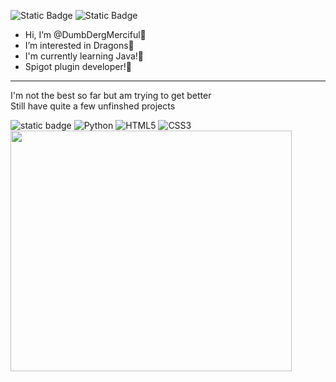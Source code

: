 ![Static Badge](https://img.shields.io/badge/Merciful%20-8A2BE2) ![Static Badge](https://img.shields.io/badge/@DumbDerg%20-A384CF)
-  Hi, I’m @DumbDergMerciful💜
-  I’m interested in Dragons💜
-  I'm currently learning Java!💜
-  Spigot plugin developer!💜
<hr>
I'm not the best so far but am trying to get better
<br>
Still have quite a few unfinshed projects

![static badge](https://img.shields.io/badge/java-%23ED8B00.svg?style=for-the-badge&logo=openjdk&logoColor=white) ![Python](https://img.shields.io/badge/python-3670A0?style=for-the-badge&logo=python&logoColor=ffdd54) ![HTML5](https://img.shields.io/badge/html5-%23E34F26.svg?style=for-the-badge&logo=html5&logoColor=white) ![CSS3](https://img.shields.io/badge/css3-%231572B6.svg?style=for-the-badge&logo=css3&logoColor=white)
<br>
<img src="https://github.com/DumbDergMerciful/DumbDergMerciful/assets/94778270/e014f107-d7f0-413e-b280-e2cb565356a1" width="450" height="385">
